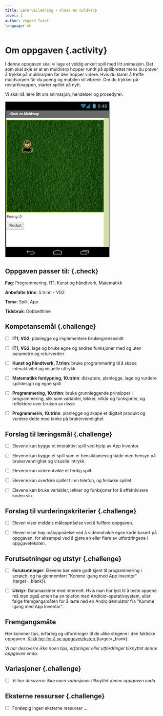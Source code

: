 ```yaml
---
title: Lærerveiledning - Klask en muldvarp
level: 1
author: Vegard Tuset
language: nb
---
```


# Om oppgaven {.activity}

I denne oppgaven skal vi lage et veldig enkelt spill med litt animasjon. Det som
skal skje er at en muldvarp hopper rundt på spillbrettet mens du prøver å trykke
på muldvarpen før den hopper videre. Hvis du klarer å treffe muldvarpen får du
poeng og mobilen vil vibrere. Om du trykker på restartknappen, starter spillet
på nytt.

Vi skal nå lære litt om animasjon, hendelser og prosedyrer.

![Bilde av spillbrettet og muldvarpen](spillbrettet.png)

## Oppgaven passer til: {.check}

__Fag__: Programmering, IT1, Kunst og håndtverk, Matematikk

__Anbefalte trinn__: 5.trinn - VG2

__Tema__: Spill, App 

__Tidsbruk__: Dobbelttime

## Kompetansemål {.challenge}

- [ ] __IT1, VG2__: planlegge og implementere brukergrensesnitt

- [ ] __IT1, VG2__: lage og bruke egne og andres funksjoner med og uten
      parametre og returverdier

- [ ] __Kunst og håndtverk, 7.trinn__: bruke programmering til å skape
      interaktivitet og visuelle uttrykk

- [ ] __Matematikk fordypning, 10.trinn__: diskutere, planlegge, lage og vurdere
      spilldesign og egne spill

- [ ] __Programmering, 10.trinn__: bruke grunnleggende prinsipper i
      programmering, slik som variabler, løkker, vilkår og funksjoner, og
      reflektere over bruken av disse

- [ ] __Programmerin, 10.trinn__: planlegge og skape et digitalt produkt og
      vurdere dette med tanke på brukervennlighet

## Forslag til læringsmål {.challenge}

- [ ] Elevene kan bygge et interaktivt spill ved hjelp av App Inventor.

- [ ] Elevene kan bygge et spill som er hensiktsmessig både med hensyn på
      brukervennlighet og visuelle intrykk.

- [ ] Elevene kan videreutvikle et ferdig spill.

- [ ] Elevene kan overføre spillet til en telefon, og feilsøke spillet.

- [ ] Elevene kan bruke variabler, løkker og funksjoner for å effektivisere
      koden sin.


## Forslag til vurderingskriterier {.challenge}

- [ ] Eleven viser middels måloppnåelse ved å fullføre oppgaven.

- [ ] Eleven viser høy måloppnåelse ved å videreutvikle egen kode basert på
      oppgaven, for eksempel ved å gjøre en eller flere av utfordringene
      i oppgaveteksten.

## Forutsetninger og utstyr {.challenge}

- [ ] __Forutsetninger__: Elevene bør være godt kjent til programmering i
      scratch, og ha gjennomført ["Komme igang med App Inventor"](../introduksjon/introduksjon.html){target=_blank}).

- [ ] __Utstyr__: Datamaskiner med internett. Hvis man har lyst til å teste
      appene må man også enten ha en telefon med Android-operativsystem, eller
      følge fremgangsmåten for å laste ned en Androidemulator fra "Komme igang
      med App Inventor".

## Fremgangsmåte

Her kommer tips, erfaring og utfordringer til de ulike stegene i den faktiske
oppgaven. [Klikk her for å se
oppgaveteksten.](../KlaskEnMuldvarp/KlaskEnMuldvarp.html){target=_blank}

_Vi har dessverre ikke noen tips, erfaringer eller utfordringer tilknyttet denne
oppgaven enda._

## Variasjoner {.challenge}

- [ ]  _Vi har dessverre ikke noen variasjoner tilknyttet denne oppgaven enda._

## Eksterne ressurser {.challenge}

- [ ] Foreløpig ingen eksterne ressurser ...
